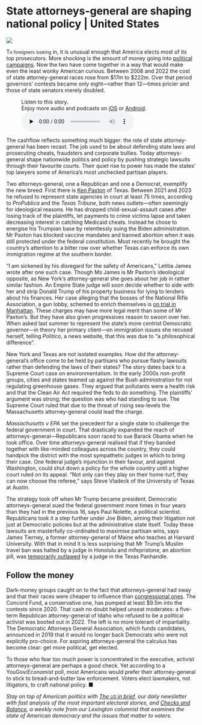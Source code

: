 # State attorneys-general are shaping national policy | United States

<img src="https://images.weserv.nl/?url=www.economist.com/img/b/1280/720/90/media-assets/image/20240210_USP002.jpg" /><div></div><p><span>T</span><small>o foreigners</small> <small>looking</small> in, it is unusual enough that America elects most of its top prosecutors. More shocking is the amount of money going into <a href="https://www.economist.com/graphic-detail/2024/02/01/donald-trumps-legal-fees-are-draining-his-campaign-funds">political campaigns</a>. Now the two have come together in a way that would make even the least wonky American curious. Between 2008 and 2022 the cost of state attorney-general races rose from $17m to $222m. Over that period governors’ contests became only eight—rather than 12—times pricier and those of state senators merely doubled. </p><div><figure><div><figcaption>Listen to this story.</figcaption> <span>Enjoy more audio and podcasts on<!-- --> <a href="https://www.economist.comhttps://economist-app.onelink.me/d2eC/bed1b25" id="audio-ios-cta" rel="noreferrer" target="_blank">iOS</a> <!-- -->or<!-- --> <a href="https://www.economist.comhttps://economist-app.onelink.me/d2eC/7f3c199" id="audio-android-cta" rel="noreferrer" target="_blank">Android</a>.</span></div><audio controls="" id="audio-player" preload="none" src="https://www.economist.com/media-assets/audio/019%20United%20States%20-%20Activist%20prosecutors-98fc1f2fddec0ca4b39ef2bbb396eb9d.mp3" title="State attorneys-general are shaping national policy"><p>Your browser does not support the &lt;audio&gt; element.</p></audio><div><div></div></div></figure></div><p>The cashflow reflects something much bigger: the role of state attorney-general has been recast. The job used to be about defending state laws and prosecuting cheats, fraudsters and corporate bullies. Today attorneys-general shape nationwide politics and policy by pushing strategic lawsuits through their favourite courts. Their quiet rise to power has made the states’ top lawyers some of America’s most unchecked partisan players.</p><p>Two attorneys-general, one a Republican and one a Democrat, exemplify the new breed. First there is <a href="https://www.economist.com/united-states/2023/09/14/texas-republicans-may-oust-ken-paxton-one-of-their-own">Ken Paxton</a> of Texas. Between 2021 and 2023 he refused to represent state agencies in court at least 75 times, according to <i>ProPublica</i> and the <i>Texas Tribune</i>, both news outlets—often seemingly for ideological reasons. He has dropped child-sexual-assault cases after losing track of the plaintiffs, let payments to crime victims lapse and taken decreasing interest in catching Medicaid cheats. Instead he chose to energise his Trumpian base by relentlessly suing the Biden administration. Mr Paxton has blocked vaccine mandates and banned abortion when it was still protected under the federal constitution. Most recently he brought the country’s attention to a bitter row over whether Texas can enforce its own immigration regime at the southern border.</p><div><div><div id="econ-1"></div></div></div><p>“I am sickened by his disregard for the safety of Americans,” Letitia James wrote after one such case. Though Ms James is Mr Paxton’s ideological opposite, as New York’s attorney-general she goes about her job in rather similar fashion. An Empire State judge will soon decide whether to side with her and strip Donald Trump of his property business for lying to lenders about his finances. Her case alleging that the bosses of the National Rifle Association, a gun lobby, schemed to enrich themselves is <a href="https://www.economist.com/united-states/2024/01/11/a-lawsuit-in-new-york-may-shake-things-up-at-the-nra">on trial in Manhattan</a>. These charges may have more legal merit than some of Mr Paxton’s. But they have also given progressives reason to swoon over her. When asked last summer to represent the state’s more centrist Democratic governor—in theory her primary client—on immigration issues she recused herself, telling <i>Politico</i>, a news website, that this was due to “a philosophical difference”.</p><p>New York and Texas are not isolated examples. How did the attorney-general’s office come to be held by partisans who pursue flashy lawsuits rather than defending the laws of their states? The story dates back to a Supreme Court case on environmentalism. In the early 2000s non-profit groups, cities and states teamed up against the Bush administration for not regulating greenhouse gases. They argued that pollutants were a health risk and that the Clean Air Act required the feds to do something. The plaintiffs’ argument was strong; the question was who had standing to sue. The Supreme Court ruled that due to the threat of rising sea-levels the Massachusetts attorney-general could lead the charge.</p><p><i>Massachusetts v EPA</i> set the precedent for a single state to challenge the federal government in court. That drastically expanded the reach of attorneys-general—Republicans soon raced to sue Barack Obama when he took office. Over time attorneys-general realised that if they banded together with like-minded colleagues across the country, they could handpick the district with the most sympathetic judges in which to bring their case. One federal judge’s injunction in their favour, and against Washington, could shut down a policy for the whole country until a higher court ruled on its appeal. “Not only can they play on their home-turf, they can now choose the referee,” says Steve Vladeck of the University of Texas at Austin.</p><div><div><div id="econ-2"></div></div></div><p>The strategy took off when Mr Trump became president. Democratic attorneys-general sued the federal government more times in four years than they had in the previous 16, says Paul Nolette, a political scientist. Republicans took it a step further under Joe Biden, aiming their litigation not just at Democratic policies but at the administrative state itself. Today these lawsuits are masterfully co-ordinated to maximise partisan wins, says James Tierney, a former attorney-general of Maine who teaches at Harvard University. With that in mind it is less surprising that Mr Trump’s Muslim travel ban was halted by a judge in Honolulu and mifepristone, an abortion pill, was <a href="https://www.economist.com/united-states/2023/04/08/a-federal-judge-in-texas-rules-against-a-popular-abortion-medication">temporarily outlawed</a> by a judge in the Texas Panhandle.</p><h2>Follow the money</h2><p> Dark-money groups caught on to the fact that attorneys-general had sway and that their races were cheaper to influence than <a href="https://www.economist.com/graphic-detail/2022/09/01/fundraising-remains-predictive-of-success-in-congressional-elections">congressional ones</a>. The Concord Fund, a conservative one, has pumped at least $9.5m into the contests since 2020. That cash no doubt helped unseat moderates: a five-term Republican attorney-general of Idaho who refused to be a political activist was booted out in 2022. The left is no more tolerant of impartiality. The Democratic Attorneys General Association, which funds candidates, announced in 2019 that it would no longer back Democrats who were not explicitly pro-choice. For aspiring attorneys-general the calculus has become clear: get more political, get elected.</p><p>To those who fear too much power is concentrated in the executive, activist attorneys-general are perhaps a good check. Yet according to a<!-- --> YouGov/<i>Economist</i> poll, most Americans would prefer their attorney-general to stick to bread-and-butter law enforcement. Voters elect lawmakers, not litigators, to craft national policy. <span>■</span></p><p><i>Stay on top of American politics with <a href="https://www.economist.com/newsletters/us-in-brief">The <small>US </small>in brief</a>, our daily newsletter with fast analysis of the most important electoral stories, and <a href="https://www.economist.com/newsletters/checks-and-balance">Checks and Balance</a>, a weekly note from our Lexington columnist that examines the state of American democracy and the issues that matter to voters.</i></p>

